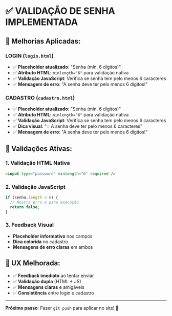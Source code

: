 # ✅ VALIDAÇÃO DE SENHA IMPLEMENTADA

## 🔐 **Melhorias Aplicadas:**

### **LOGIN (`login.html`)**
- ✅ **Placeholder atualizado**: "Senha (mín. 6 dígitos)"
- ✅ **Atributo HTML**: `minlength="6"` para validação nativa
- ✅ **Validação JavaScript**: Verifica se senha tem pelo menos 6 caracteres
- ✅ **Mensagem de erro**: "A senha deve ter pelo menos 6 dígitos!"

### **CADASTRO (`cadastro.html`)**  
- ✅ **Placeholder atualizado**: "Senha (mín. 6 dígitos)"
- ✅ **Atributo HTML**: `minlength="6"` para validação nativa
- ✅ **Validação JavaScript**: Verifica se senha tem pelo menos 6 caracteres
- ✅ **Dica visual**: "💡 A senha deve ter pelo menos 6 caracteres"
- ✅ **Mensagem de erro**: "A senha deve ter pelo menos 6 dígitos!"

## 🎯 **Validações Ativas:**

### **1. Validação HTML Nativa**
```html
<input type="password" minlength="6" required />
```

### **2. Validação JavaScript**
```javascript
if (senha.length < 6) {
  // Mostra erro e para execução
  return false;
}
```

### **3. Feedback Visual**
- **Placeholder informativo** nos campos
- **Dica colorida** no cadastro
- **Mensagens de erro claras** em ambos

## 📱 **UX Melhorada:**

- ✅ **Feedback imediato** ao tentar enviar
- ✅ **Validação dupla** (HTML + JS)
- ✅ **Mensagens claras** e amigáveis
- ✅ **Consistência** entre login e cadastro

---

**Próximo passo**: Fazer `git push` para aplicar no site! 🚀

